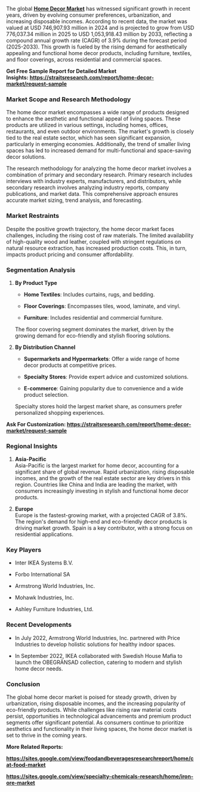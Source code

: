 <div>
<div>
<div>
<p>The global&nbsp;<strong><a href="https://straitsresearch.com/report/home-decor-market">Home Decor Market</a></strong>&nbsp;has witnessed significant growth in recent years, driven by evolving consumer preferences, urbanization, and increasing disposable incomes. According to recent data, the market was valued at USD 746,907.93 million in 2024 and is projected to grow from USD 776,037.34 million in 2025 to USD 1,053,918.43 million by 2033, reflecting a compound annual growth rate (CAGR) of 3.9% during the forecast period (2025-2033). This growth is fueled by the rising demand for aesthetically appealing and functional home decor products, including furniture, textiles, and floor coverings, across residential and commercial spaces.</p>
<p><strong>Get Free Sample Report for Detailed Market Insights:&nbsp;<a href="https://straitsresearch.com/report/home-decor-market/request-sample">https://straitsresearch.com/report/home-decor-market/request-sample</a>&nbsp;</strong></p>
<h3><strong>Market Scope and Research Methodology</strong></h3>
<p>The home decor market encompasses a wide range of products designed to enhance the aesthetic and functional appeal of living spaces. These products are utilized in various settings, including homes, offices, restaurants, and even outdoor environments. The market's growth is closely tied to the real estate sector, which has seen significant expansion, particularly in emerging economies. Additionally, the trend of smaller living spaces has led to increased demand for multi-functional and space-saving decor solutions.</p>
<p>The research methodology for analyzing the home decor market involves a combination of primary and secondary research. Primary research includes interviews with industry experts, manufacturers, and distributors, while secondary research involves analyzing industry reports, company publications, and market data. This comprehensive approach ensures accurate market sizing, trend analysis, and forecasting.</p>
<h3><strong>Market Restraints</strong></h3>
<p>Despite the positive growth trajectory, the home decor market faces challenges, including the rising cost of raw materials. The limited availability of high-quality wood and leather, coupled with stringent regulations on natural resource extraction, has increased production costs. This, in turn, impacts product pricing and consumer affordability.</p>
<h3><strong>Segmentation Analysis</strong></h3>
<ol start="1">
<li>
<p><strong>By Product Type</strong></p>
<ul>
<li>
<p><strong>Home Textiles</strong>: Includes curtains, rugs, and bedding.</p>
</li>
<li>
<p><strong>Floor Coverings</strong>: Encompasses tiles, wood, laminate, and vinyl.</p>
</li>
<li>
<p><strong>Furniture</strong>: Includes residential and commercial furniture.</p>
</li>
</ul>
<p>The floor covering segment dominates the market, driven by the growing demand for eco-friendly and stylish flooring solutions.</p>
</li>
<li>
<p><strong>By Distribution Channel</strong></p>
<ul>
<li>
<p><strong>Supermarkets and Hypermarkets</strong>: Offer a wide range of home decor products at competitive prices.</p>
</li>
<li>
<p><strong>Specialty Stores</strong>: Provide expert advice and customized solutions.</p>
</li>
<li>
<p><strong>E-commerce</strong>: Gaining popularity due to convenience and a wide product selection.</p>
</li>
</ul>
<p>Specialty stores hold the largest market share, as consumers prefer personalized shopping experiences.</p>
</li>
</ol>
<p><strong>Ask For Customization:&nbsp;<a href="https://straitsresearch.com/report/home-decor-market/request-sample">https://straitsresearch.com/report/home-decor-market/request-sample</a>&nbsp;</strong></p>
<h3><strong>Regional Insights</strong></h3>
<ol start="1">
<li>
<p><strong>Asia-Pacific</strong><br />Asia-Pacific is the largest market for home decor, accounting for a significant share of global revenue. Rapid urbanization, rising disposable incomes, and the growth of the real estate sector are key drivers in this region. Countries like China and India are leading the market, with consumers increasingly investing in stylish and functional home decor products.</p>
</li>
<li>
<p><strong>Europe</strong><br />Europe is the fastest-growing market, with a projected CAGR of 3.8%. The region's demand for high-end and eco-friendly decor products is driving market growth. Spain is a key contributor, with a strong focus on residential applications.</p>
</li>
</ol>
<h3><strong>Key Players</strong></h3>
<ul>
<li>
<p>Inter IKEA Systems B.V.</p>
</li>
<li>
<p>Forbo International SA</p>
</li>
<li>
<p>Armstrong World Industries, Inc.</p>
</li>
<li>
<p>Mohawk Industries, Inc.</p>
</li>
<li>
<p>Ashley Furniture Industries, Ltd.</p>
</li>
</ul>
<h3><strong>Recent Developments</strong></h3>
<ul>
<li>
<p>In July 2022, Armstrong World Industries, Inc. partnered with Price Industries to develop holistic solutions for healthy indoor spaces.</p>
</li>
<li>
<p>In September 2022, IKEA collaborated with Swedish House Mafia to launch the OBEGR&Auml;NSAD collection, catering to modern and stylish home decor needs.</p>
</li>
</ul>
<h3><strong>Conclusion</strong></h3>
<p>The global home decor market is poised for steady growth, driven by urbanization, rising disposable incomes, and the increasing popularity of eco-friendly products. While challenges like rising raw material costs persist, opportunities in technological advancements and premium product segments offer significant potential. As consumers continue to prioritize aesthetics and functionality in their living spaces, the home decor market is set to thrive in the coming years.</p>
<p><strong>More Related Reports:&nbsp;</strong></p>
<p><strong><a href="https://sites.google.com/view/foodandbeveragesresearchreport/home/cat-food-market">https://sites.google.com/view/foodandbeveragesresearchreport/home/cat-food-market</a></strong></p>
<p><strong><a href="https://sites.google.com/view/specialty-chemicals-research/home/iron-ore-market">https://sites.google.com/view/specialty-chemicals-research/home/iron-ore-market</a><br /></strong></p>
</div>
</div>
</div>
